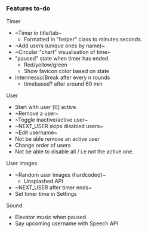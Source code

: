 ### Features to-do

Timer
* ~Timer in title/tab~
  - Formatted in "helper" class to minutes:seconds.
* ~Add users (unique ones by name)~
* ~Circular "chart" visualisation of time~
* "paused" state when timer has ended
  - Red/yellow/green
  - Show favicon color based on state
* Intermesso/Break after every n rounds
  - timebased? after around 60 min
  
User
* Start with user [0] active.
* ~Remove a user~
* ~Toggle inactive/active user~
* ~NEXT_USER skips disabled users~
* ~Edit username~
* Not be able remove an active user
* Change order of users
* Not be able to disable all / i.e not the active one.

User images
* ~Random user images (hardcoded)~
  - Unsplashed API
* ~NEXT_USER after timer ends~
* Set timer time in Settings

Sound
* Elevator music when paused
* Say upcoming username with Speech API 
